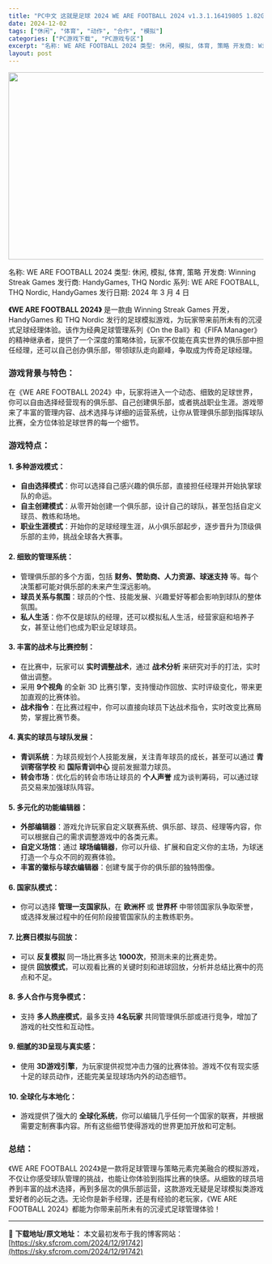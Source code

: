 ```yaml
---
title: "PC中文 这就是足球 2024 WE ARE FOOTBALL 2024 v1.3.1.16419805 1.82G"
date: 2024-12-02
tags: ["休闲", "体育", "动作", "合作", "模拟"]
categories: ["PC游戏下载", "PC游戏专区"]
excerpt: "名称: WE ARE FOOTBALL 2024 类型: 休闲, 模拟, 体育, 策略 开发商: Winning Streak Games 发行商: HandyGames, THQ Nordic 系列: WE ARE FOOTBALL, THQ Nordic, HandyGames 发行日期: 20&hellip;"
layout: post
---
```


<img class="aligncenter size-full wp-image-91743" src="https://sky.sfcrom.com/wp-content/uploads/2024/12/2024120203030059.webp" alt="" width="660" height="370" />

名称: WE ARE FOOTBALL 2024
类型: 休闲, 模拟, 体育, 策略
开发商: Winning Streak Games
发行商: HandyGames, THQ Nordic
系列: WE ARE FOOTBALL, THQ Nordic, HandyGames
发行日期: 2024 年 3 月 4 日

<strong>《WE ARE FOOTBALL 2024》</strong> 是一款由 Winning Streak Games 开发，HandyGames 和 THQ Nordic 发行的足球模拟游戏，为玩家带来前所未有的沉浸式足球经理体验。该作为经典足球管理系列《On the Ball》和《FIFA Manager》的精神继承者，提供了一个深度的策略体验，玩家不仅能在真实世界的俱乐部中担任经理，还可以自己创办俱乐部，带领球队走向巅峰，争取成为传奇足球经理。
<h3><strong>游戏背景与特色：</strong></h3>
在《WE ARE FOOTBALL 2024》中，玩家将进入一个动态、细致的足球世界，你可以自由选择经营现有的俱乐部、自己创建俱乐部，或者挑战职业生涯。游戏带来了丰富的管理内容、战术选择与详细的运营系统，让你从管理俱乐部到指挥球队比赛，全方位体验足球世界的每一个细节。
<h3><strong>游戏特点：</strong></h3>
<h4>1. <strong>多种游戏模式：</strong></h4>
<ul>
 	<li><strong>自由选择模式</strong>：你可以选择自己感兴趣的俱乐部，直接担任经理并开始执掌球队的命运。</li>
 	<li><strong>自主创建模式</strong>：从零开始创建一个俱乐部，设计自己的球队，甚至包括自定义球员、教练和场地。</li>
 	<li><strong>职业生涯模式</strong>：开始你的足球经理生涯，从小俱乐部起步，逐步晋升为顶级俱乐部的主帅，挑战全球各大赛事。</li>
</ul>
<h4>2. <strong>细致的管理系统：</strong></h4>
<ul>
 	<li>管理俱乐部的多个方面，包括 <strong>财务、赞助商、人力资源、球迷支持</strong> 等。每个决策都可能对俱乐部的未来产生深远影响。</li>
 	<li><strong>球员关系与氛围</strong>：球员的个性、技能发展、兴趣爱好等都会影响到球队的整体氛围。</li>
 	<li><strong>私人生活</strong>：你不仅是球队的经理，还可以模拟私人生活，经营家庭和培养子女，甚至让他们也成为职业足球球员。</li>
</ul>
<h4>3. <strong>丰富的战术与比赛控制：</strong></h4>
<ul>
 	<li>在比赛中，玩家可以 <strong>实时调整战术</strong>，通过 <strong>战术分析</strong> 来研究对手的打法，实时做出调整。</li>
 	<li>采用 <strong>9个视角</strong> 的全新 3D 比赛引擎，支持慢动作回放、实时评级变化，带来更加直观的比赛体验。</li>
 	<li><strong>战术指令</strong>：在比赛过程中，你可以直接向球员下达战术指令，实时改变比赛局势，掌握比赛节奏。</li>
</ul>
<h4>4. <strong>真实的球员与球队发展：</strong></h4>
<ul>
 	<li><strong>青训系统</strong>：为球员规划个人技能发展，关注青年球员的成长，甚至可以通过 <strong>青训寄宿学校</strong> 和 <strong>国际青训中心</strong> 提前发掘潜力球员。</li>
 	<li><strong>转会市场</strong>：优化后的转会市场让球员的 <strong>个人声誉</strong> 成为谈判筹码，可以通过球员交易来加强球队阵容。</li>
</ul>
<h4>5. <strong>多元化的功能编辑器：</strong></h4>
<ul>
 	<li><strong>外部编辑器</strong>：游戏允许玩家自定义联赛系统、俱乐部、球员、经理等内容，你可以根据自己的需求调整游戏中的各类元素。</li>
 	<li><strong>自定义场馆</strong>：通过 <strong>球场编辑器</strong>，你可以升级、扩展和自定义你的主场，为球迷打造一个与众不同的观赛体验。</li>
 	<li><strong>丰富的徽标与球衣编辑器</strong>：创建专属于你的俱乐部的独特图像。</li>
</ul>
<h4>6. <strong>国家队模式：</strong></h4>
<ul>
 	<li>你可以选择 <strong>管理一支国家队</strong>，在 <strong>欧洲杯</strong> 或 <strong>世界杯</strong> 中带领国家队争取荣誉，或选择发展过程中的任何阶段接管国家队的主教练职务。</li>
</ul>
<h4>7. <strong>比赛日模拟与回放：</strong></h4>
<ul>
 	<li>可以 <strong>反复模拟</strong> 同一场比赛多达 <strong>1000次</strong>，预测未来的比赛走势。</li>
 	<li>提供 <strong>回放模式</strong>，可以观看比赛的关键时刻和进球回放，分析并总结比赛中的亮点和不足。</li>
</ul>
<h4>8. <strong>多人合作与竞争模式：</strong></h4>
<ul>
 	<li>支持 <strong>多人热座模式</strong>，最多支持 <strong>4名玩家</strong> 共同管理俱乐部或进行竞争，增加了游戏的社交性和互动性。</li>
</ul>
<h4>9. <strong>细腻的3D呈现与真实感</strong>：</h4>
<ul>
 	<li>使用 <strong>3D游戏引擎</strong>，为玩家提供视觉冲击力强的比赛体验。游戏不仅有现实感十足的球员动作，还能完美呈现球场内外的动态细节。</li>
</ul>
<h4>10. <strong>全球化与本地化</strong>：</h4>
<ul>
 	<li>游戏提供了强大的 <strong>全球化系统</strong>，你可以编辑几乎任何一个国家的联赛，并根据需要定制赛事内容。所有这些细节使得游戏的世界更加开放和可定制。</li>
</ul>
<h3><strong>总结：</strong></h3>
《WE ARE FOOTBALL 2024》是一款将足球管理与策略元素完美融合的模拟游戏，不仅让你感受球队管理的挑战，也能让你体验到指挥比赛的快感。从细致的球员培养到丰富的战术选择，再到多层次的俱乐部运营，这款游戏无疑是足球模拟类游戏爱好者的必玩之选。无论你是新手经理，还是有经验的老玩家，《WE ARE FOOTBALL 2024》都能为你带来前所未有的沉浸式足球管理体验！

---
📖 **下载地址/原文地址：** 本文最初发布于我的博客网站：[https://sky.sfcrom.com/2024/12/91742](https://sky.sfcrom.com/2024/12/91742)
